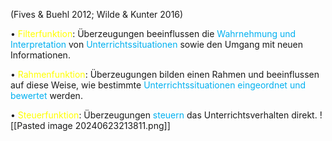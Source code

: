 (Fives & Buehl 2012; Wilde & Kunter 2016)


• <span style="color:rgb(255, 255, 0)">Filterfunktion</span>: Überzeugungen beeinflussen die <span style="color:rgb(0, 176, 240)">Wahrnehmung und Interpretation</span> von <span style="color:rgb(0, 176, 240)">Unterrichtssituationen</span> sowie den Umgang mit neuen Informationen. 

• <span style="color:rgb(255, 255, 0)">Rahmenfunktion</span>: Überzeugungen bilden einen Rahmen und beeinflussen auf diese Weise, wie bestimmte <span style="color:rgb(0, 176, 240)">Unterrichtssituationen eingeordnet und bewertet</span> werden. 

• <span style="color:rgb(255, 255, 0)">Steuerfunktion</span>: Überzeugungen <span style="color:rgb(0, 176, 240)">steuern</span> das Unterrichtsverhalten direkt.
![[Pasted image 20240623213811.png]]
